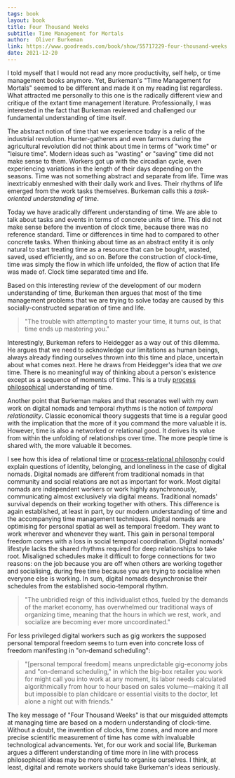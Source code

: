 ```yaml
---
tags: book
layout: book
title: Four Thousand Weeks
subtitle: Time Management for Mortals
author:  Oliver Burkeman
link: https://www.goodreads.com/book/show/55717229-four-thousand-weeks
date: 2021-12-20
---
```


I told myself that I would not read any more productivity, self help, or time management books anymore.
Yet, Burkeman's "Time Management for Mortals" seemed to be different and made it on my reading list regardless.
What attracted me personally to this one is the radically different view and critique of the extant time management literature.
Professionally, I was interested in the fact that Burkeman reviewed and challenged our fundamental understanding of time itself.

The abstract notion of time that we experience today is a relic of the industrial revolution.
Hunter-gatherers and even farmers during the agricultural revolution did not think about time in terms of "work time" or "leisure time".
Modern ideas such as "wasting" or "saving" time did not make sense to them.
Workers got up with the circadian cycle, even experiencing variations in the length of their days depending on the seasons.
Time was not something abstract and separate from life.
Time was inextricably enmeshed with their daily work and lives.
Their rhythms of life emerged from the work tasks themselves.
Burkeman calls this a *task-oriented understanding of time*.

Today we have aradically different understanding of time.
We are able to talk about tasks and events in terms of concrete units of time.
This did not make sense before the invention of clock time, because there was no reference standard.
Time or differences in time had to compared to other concrete tasks.
When thinking about time as an abstract entity it is only natural to start treating time as a resource that can be bought, wasted, saved, used efficiently, and so on.
Before the construction of clock-time, time was simply the flow in which life unfolded, the flow of action that life was made of.
Clock time separated time and life.

Based on this interesting review of the development of our modern understanding of time, Burkeman then argues that most of the time management problems that we are trying to solve today are caused by this socially-constructed separation of time and life.

> "The trouble with attempting to master your time, it turns out, is that time ends up mastering you."

Interestingly, Burkeman refers to Heidegger as a way out of this dilemma.
He argues that we need to acknowledge our limitations as human beings, always already finding ourselves thrown into this time and place, uncertain about what comes next.
Here he draws from Heidegger's idea that we *are* time.
There is no meaningful way of thinking about a person's existence except as a sequence of moments of time.
This is a truly [process philosophical](../process-philosophy) understanding of time.

Another point that Burkeman makes and that resonates well with my own work on digital nomads and temporal rhythms is the notion of *temporal relationality*.
Classic economical theory suggests that time is a regular good with the implication that the more of it you command the more valuable it is.
However, time is also a networked or relational good.
It derives its value from within the unfolding of relationships over time.
The more people time is shared with, the more valuable it becomes.

I see how this idea of relational time or [process-relational philosophy](../process-relational-philosophy) could explain questions of identity, belonging, and loneliness in the case of digital nomads.
Digital nomads are different from traditional nomads in that community and social relations are not as important for work.
Most digital nomads are independent workers or work highly asynchronously, communicating almost exclusively via digital means.
Traditional nomads' survival depends on their working together with others.
This difference is again established, at least in part, by our modern understanding of time and the accompanying time management techniques.
Digital nomads are optimising for personal spatial as well as temporal freedom.
They want to work wherever and whenever they want.
This gain in personal temporal freedom comes with a loss in social temporal coordination.
Digital nomads' lifestyle lacks the shared rhythms required for deep relationships to take root.
Misaligned schedules make it difficult to forge connections for two reasons: on the job because you are off when others are working together and socialising, during free time because you are trying to socialise when everyone else is working.
In sum, digital nomads desynchronise their schedules from the established socio-temporal rhythm.

> "The unbridled reign of this individualist ethos, fueled by the demands of the market economy, has overwhelmed our traditional ways of organizing time, meaning that the hours in which we rest, work, and socialize are becoming ever more uncoordinated."

For less privileged digital workers such as gig workers the supposed personal temporal freedom seems to turn even into concrete loss of freedom manifesting in "on-demand scheduling":

> "[personal temporal freedom] means unpredictable gig-economy jobs and "on-demand scheduling," in which the big-box retailer you work for might call you into work at any moment, its labor needs calculated algorithmically from hour to hour based on sales volume—making it all but impossible to plan childcare or essential visits to the doctor, let alone a night out with friends."

The key message of "Four Thousand Weeks" is that our misguided attempts at managing time are based on a modern understanding of clock-time.
Without a doubt, the invention of clocks, time zones, and more and more precise scientific measurement of time has come with invaluable technological advancements.
Yet, for our work and social life, Burkeman argues a different understanding of time more in line with process philosophical ideas may be more useful to organise ourselves.
I think, at least, digital and remote workers should take Burkeman's ideas seriously.
